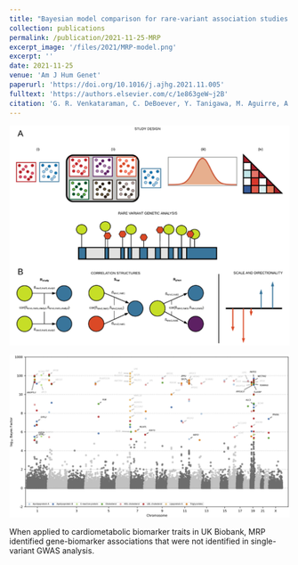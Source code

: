 ```yaml
---
title: "Bayesian model comparison for rare-variant association studies of multiple phenotypes"
collection: publications
permalink: /publication/2021-11-25-MRP
excerpt_image: '/files/2021/MRP-model.png'
excerpt: ''
date: 2021-11-25
venue: 'Am J Hum Genet'
paperurl: 'https://doi.org/10.1016/j.ajhg.2021.11.005'
fulltext: 'https://authors.elsevier.com/c/1e863geW~j2B'
citation: 'G. R. Venkataraman, C. DeBoever, Y. Tanigawa, M. Aguirre, A. G. Ioannidis, H. Mostafavi, C. C. A. Spencer, T. Poterba, C. D. Bustamante, M. J. Daly, M. Pirinen, M. A. Rivas, Bayesian model comparison for rare-variant association studies. Am J Hum Genet. 108(12), 2354-2367 (2021).'
---
```


![MRP model figure](/files/2021/MRP-model.png)

![MRP Figure 4](/files/2021/MRP-Fig4.jpg)

When applied to cardiometabolic biomarker traits in UK Biobank, MRP identified gene-biomarker associations that were not identified in single-variant GWAS analysis.
